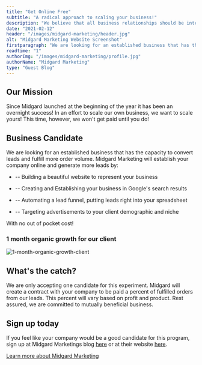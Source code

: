 ```yaml
---
title: "Get Online Free"
subtitle: "A radical approach to scaling your business!"
description: "We believe that all business relationships should be interdependant and mutually beneficial. We're looking for a thriving company that is ready to scale their business with online marketing and Search Engine Optimization with no Upfront cost! We don't want paid until you get paid.  "
date: "2021-02-12"
header: "/images/midgard-marketing/header.jpg"
alt: "Midgard Marketing Website Screenshot"
firstparagraph: "We are looking for an established business that has the capacity to convert leads and fulfill more order volume."
readtime: "1"
authorImg: "/images/midgard-marketing/profile.jpg"
authorName: "Midgard Marketing"
type: "Guest Blog"
---
```


## Our Mission

Since Midgard launched at the beginning of the year it has been an overnight success! In an effort to scale our own business, we want to scale yours! This time, however, we won't get paid until you do!

## Business Candidate

We are looking for an established business that has the capacity to convert leads and fulfill more order volume. Midgard Marketing will establish your company online and generate more leads by:

- -- Building a beautiful website to represent your business

- -- Creating and Establishing your business in Google's search results

- -- Automating a lead funnel, putting leads right into your spreadsheet

- -- Targeting advertisements to your client demographic and niche

With no out of pocket cost!

### 1 month organic growth for our client

![1-month-organic-growth-client](/images/midgard-marketing/1-month-online-growth.png)

## What's the catch?

We are only accepting one candidate for this experiment. Midgard will create a contract with your company to be paid a percent of fulfilled orders from our leads. This percent will vary based on profit and product. Rest assured, we are committed to mutually beneficial business.

## Sign up today

If you feel like your company would be a good candidate for this program, sign up at Midgard Marketings blog [here](https://blog.midgard.marketing/get-online-free) or at their website [here](https://midgard.marketing).

[Learn more about Midgard Marketing](https://midgard.marketing)
